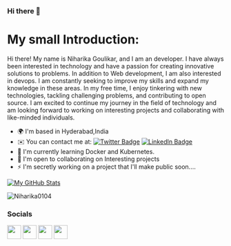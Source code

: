 
### Hi there 👋
# My small Introduction:

Hi there! My name is Niharika Goulikar, and I am an developer. I have always been interested in technology and have a passion for creating innovative solutions to problems. In addition to Web development, I am also interested in devops. I am constantly seeking to improve my skills and expand my knowledge in these areas. In my free time, I enjoy tinkering with new technologies, tackling challenging problems, and contributing to open source. I am excited to continue my journey in the field of technology and am looking forward to working on interesting projects and collaborating with like-minded individuals.

* 🌍  I'm based in Hyderabad,India
* ✉️  You can contact me at: [![Twitter Badge](https://img.shields.io/badge/Twitter-Profile-informational?style=flat&logo=twitter&logoColor=white&color=1CA2F1)](https://twitter.com/NiharikaGoulik1) [![LinkedIn Badge](https://img.shields.io/badge/LinkedIn-Profile-informational?style=flat&logo=linkedin&logoColor=white&color=#0d6da8)](https://www.linkedin.com/in/niharika-goulikar-43a2a01b0/)
* 🧠  I'm currently learning Docker and Kubernetes. 
* 🤝  I'm open to collaborating on Interesting projects
* ⚡  I'm secretly working on a project that I'll make public soon....

[![My GitHub Stats](https://github-readme-stats.vercel.app/api/?username=Niharika0104&count_private=true&theme=tokyonight&showicons=true)]()
<p><img align="center" src="https://github-readme-streak-stats.herokuapp.com/?user=Niharika0104&theme=tokyonight" alt="Niharika0104" /></p>

### Socials

<p align="left"> <a href="https://discord.com/users/niharika3329" target="_blank" rel="noreferrer"><img src="https://raw.githubusercontent.com/danielcranney/readme-generator/main/public/icons/socials/discord.svg" width="32" height="32" /></a> <a href="https://github.com/Niharika0104" target="_blank" rel="noreferrer"><img src="https://raw.githubusercontent.com/danielcranney/readme-generator/main/public/icons/socials/github.svg" width="32" height="32" /></a> <a href="https://www.linkedin.com/in/niharika-goulikar-43a2a01b0/" target="_blank" rel="noreferrer"><img src="https://raw.githubusercontent.com/danielcranney/readme-generator/main/public/icons/socials/linkedin.svg" width="32" height="32" /></a> <a href="https://twitter.com/NiharikaGoulik1" target="_blank" rel="noreferrer"><img src="https://raw.githubusercontent.com/danielcranney/readme-generator/main/public/icons/socials/twitter.svg" width="32" height="32" /></a></p>
